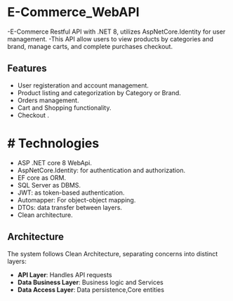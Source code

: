 # E-Commerce_WebAPI
 -E-Commerce Restful API with .NET 8, utilizes AspNetCore.Identity for user management.
 -This API allow users to view products by categories and brand, manage carts, and complete purchases checkout.

 ## Features
 - User registeration and account management.
 - Product listing and categorization by Category or Brand.
 - Orders management.
 - Cart and Shopping functionality.
 -  Checkout .
   
# # Technologies
- ASP .NET core 8 WebApi.
- AspNetCore.Identity: for authentication and authorization.
- EF core as ORM.
- SQL Server as DBMS.
- JWT: as token-based authentication.
- Automapper:  For object-object mapping.
- DTOs: data transfer between layers.
- Clean architecture.

## Architecture
The system follows Clean Architecture, separating concerns into distinct layers:
- **API Layer**: Handles API requests
- **Data Business Layer**: Business logic and Services
- **Data Access Layer**: Data persistence,Core entities
   
